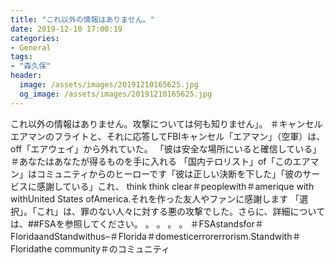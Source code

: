 ```yaml
---
title: "これ以外の情報はありません。"
date: 2019-12-10 17:00:19
categories:
- General
tags:
- "森久保"
header:
  image: /assets/images/20191210165625.jpg
  og_image: /assets/images/20191210165625.jpg
---
```


これ以外の情報はありません。攻撃については何も知りません」。 ‪＃‭‬キャンセル‬エアマンのフライトと、それに応答して‬‭FBI‬キャンセル‭「エアマン」（‬空軍‭）‬は、off「エアウェイ」から外れていた。 「彼は安全な場所にいると確信している」 ‪＃‭‬あなたはあなたが得るものを手に入れる‭‭‬‬‭‬‬ ‬「国内テロリスト」of「このエアマン」はコミュニティからのヒーローです‬「彼は正しい決断を下した」「彼のサービスに感謝している」‬これ、 think think clear＃‭‬people‭with＃amerique with withUnited States ofAmerica.‭‭それを作った友人やファンに感謝します‭ 「選択」。「これ」は、罪のない人々に対する悪の攻撃でした。さらに、詳細については、##FSA‭を参照してください。 。 。 。 。 ‪＃FSA‭‬standsfor‪＃Florida‭andStandwithus‭‬–‪＃Florida‭‬＃domestic‭errorerrorism.‭‬Standwith‪＃Florida‭‬the‭‬ community＃のコミュニティ

